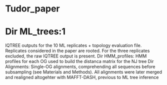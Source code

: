 # Tudor_paper

<h1>Dir ML_trees:1</h1> IQTREE outputs for the 10 ML replicates + topology evaluation file. Replicates considered in the paper are rooted. For the three replicates excluded, the raw IQTREE output is present.
Dir HMM_profiles: HMM profiles for each OG used to build the distanca matrix for the NJ tree
Dir Alignments: Single-OG alignments, comprehending all sequences before subsampling (see Materials and Methods). All alignments were later merged and realigned altogehter with MAFFT-DASH, previous to ML tree inference
